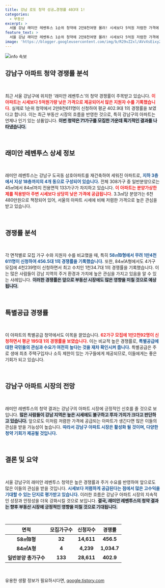 ```yaml
---
title: 강남 로또 청약 성공…경쟁률 403대 1!
categories:
  - 부동산
excerpt: >
  서울 강남 래미안 레벤투스 1순위 청약에 2만8천여명 몰려! 시세보다 5억원 저렴한 가격에 평균 402.9대 1의 경쟁률을 기록하며 뜨거운 관심을 끌고 있다. 당신도 이 기회를 놓칠 수 없다!
feature_text: >
  서울 강남 래미안 레벤투스 1순위 청약에 2만8천여명 몰려! 시세보다 5억원 저렴한 가격에 평균 402.9대 1의 경쟁률을 기록하며 뜨거운 관심을 끌고 있다. 당신도 이 기회를 놓칠 수 없다!
image: 'https://blogger.googleusercontent.com/img/b/R29vZ2xl/AVvXsEixyZcFfHzMRdzZMjFBmAUKJYCLCGyLL1o632UiGVXcaFdKo_bkvkuCioo0uUKlGfBVcT3P84aROyZIXSBEx3Aw5nCQ3pTgDom1WDC4m8eifvWiAmWEEVb4x6G_l8C0QH225ldMjyaFvpxGEBGNO37VmDTDMHGhJPq73UglMfDca1-0aw/s1600/blogspot.png'
---
```


<p><img src="https://blogger.googleusercontent.com/img/b/R29vZ2xl/AVvXsEixyZcFfHzMRdzZMjFBmAUKJYCLCGyLL1o632UiGVXcaFdKo_bkvkuCioo0uUKlGfBVcT3P84aROyZIXSBEx3Aw5nCQ3pTgDom1WDC4m8eifvWiAmWEEVb4x6G_l8C0QH225ldMjyaFvpxGEBGNO37VmDTDMHGhJPq73UglMfDca1-0aw/s1600/blogspot.png" alt="info 속보" /></p>

<h2 data-ke-size="size26">강남구 아파트 청약 경쟁률 분석</h2>

<p data-ke-size="size16">&nbsp;</p>

<p>최근 서울 강남구에 위치한 '래미안 레벤투스'의 청약 경쟁률이 주목받고 있습니다. <b><span style="color: #ee2323;">이 아파트는 시세보다 5억원가량 낮은 가격으로 제공되어서 많은 지원자 수를 기록했습니다.</span></b> 실제로 1순위 청약에서 2만8천611명이 신청하여 평균 402.9대 1의 경쟁률을 보였다고 합니다. 이는 최근 부동산 시장의 흐름을 반영한 것으로, 특히 강남구의 아파트는 언제나 인기 있는 상품입니다. <b><span style="background-color: #21538527;">이번 청약은 71가구를 모집한 가운데 획기적인 결과를 나타냈습니다.</span></b> </p>

<p data-ke-size="size16">&nbsp;</p>

<h2 data-ke-size="size26">래미안 레벤투스 상세 정보</h2>

<p data-ke-size="size16">&nbsp;</p>

<p>래미안 레벤투스는 강남구 도곡동 삼호아파트를 재건축하여 세워진 아파트로, <b><span style="color: #1a5490;">지하 3층에서 지상 18층까지의 4개 동으로 구성되어 있습니다.</span></b> 전체 308가구 중 일반분양으로는 45㎡에서 84㎡까지 전용면적 133가구가 차지하고 있습니다. <b><span style="color: #ee2323;">이 아파트는 분양가상한제를 적용받아 주변 시세보다 상당히 낮은 가격에 공급됩니다.</span></b> 3.3㎡당 분양가는 6천480만원으로 책정되어 있어, 서울의 아파트 시세에 비해 저렴한 가격으로 높은 관심을 받고 있습니다.</p>

<p data-ke-size="size16">&nbsp;</p>

<h2 data-ke-size="size26">경쟁률 분석</h2>

<p data-ke-size="size16">&nbsp;</p>

<p>각 면적별로 모집 가구 수와 지원자 수를 비교했을 때, 특히 <b><span style="color: #1a5490;">58㎡B형에서 무려 1만4천611명이 신청하여 456.5대 1의 경쟁률을 기록했습니다.</span></b> 또한, 84㎡A형에서도 4가구 모집에 4천239명이 신청하면서 최고 수치인 1천34.7대 1의 경쟁률을 기록했습니다. 이는 많은 사람들이 강남 지역의 주거 환경과 가치에 높은 관심을 가지고 있음을 알 수 있는 사례입니다. <b><span style="background-color: #21538527;">이러한 경쟁률은 앞으로 부동산 시장에도 많은 영향을 미칠 것으로 예상됩니다.</span></b> </p>

<p data-ke-size="size16">&nbsp;</p>

<h2 data-ke-size="size26">특별공급 경쟁률</h2>

<p data-ke-size="size16">&nbsp;</p>

<p>이 아파트의 특별공급 청약에서도 이목을 끌었습니다. <b><span style="color: #ee2323;">62가구 모집에 1만2천92명이 신청하면서 평균 195대 1의 경쟁률을 보였습니다.</span></b> 이는 비교적 높은 경쟁률로, <b><span style="color: #1a5490;">특별공급에 대한 국민들의 관심과 수요가 여전히 높다는 것을 재차 확인시켜 줍니다.</span></b> 특별공급은 주로 생애 최초 주택구입자나 소득 제한이 있는 가구들에게 제공되므로, 이들에게는 좋은 기회가 되고 있습니다.</p>

<p data-ke-size="size16">&nbsp;</p>

<h2 data-ke-size="size26">강남구 아파트 시장의 전망</h2>

<p data-ke-size="size16">&nbsp;</p>

<p>래미안 레벤투스의 청약 결과는 강남구의 아파트 시장에 긍정적인 신호를 줄 것으로 보입니다. <b><span style="background-color: #21538527;">많은 사람들이 강남 지역은 높은 시세에도 불구하고 투자 가치가 크다고 판단하고 있습니다.</span></b> 앞으로도 이처럼 저렴한 가격에 공급되는 아파트가 생긴다면 많은 이들의 관심을 받을 가능성이 높습니다. <b><span style="color: #1a5490;">따라서 강남구 아파트 시장은 활성화 될 것이며, 다양한 청약 기회가 제공될 것입니다.</span></b> </p>

<p data-ke-size="size16">&nbsp;</p>

<h2 data-ke-size="size26">결론 및 요약</h2>

<p data-ke-size="size16">&nbsp;</p>

<p>서울 강남구의 래미안 레벤투스 청약은 높은 경쟁률과 주거 수요를 반영하여 앞으로도 많은 이들의 관심을 받을 것입니다. <b><span style="color: #1a5490;">시세보다 저렴하게 공급된다는 점에서 많은 고수익을 기대할 수 있는 단지로 평가받고 있습니다.</span></b> 이러한 흐름은 강남구 아파트 시장의 지속적인 성장과 안정성을 더욱 강화시킬 것으로 보입니다. <b><span style="background-color: #21538527;">결국, 래미안 레벤투스의 청약 결과는 향후 부동산 시장에 긍정적인 영향을 미칠 것으로 기대됩니다.</span></b> </p>

<p data-ke-size="size16">&nbsp;</p>

<table>
    <thead>
        <tr>
            <th style="text-align: center;">면적</th>
            <th style="text-align: center;">모집가구수</th>
            <th style="text-align: center;">신청자수</th>
            <th style="text-align: center;">경쟁률</th>
        </tr>
    </thead>
    <tbody>
        <tr>
            <td style="text-align: center; height: 17px;"><b>58㎡B형</b></td>
            <td style="text-align: center; height: 17px;"><b>32</b></td>
            <td style="text-align: center; height: 17px;"><b>14,611</b></td>
            <td style="text-align: center; height: 17px;"><b>456.5</b></td>
        </tr>
        <tr>
            <td style="text-align: center; height: 17px;"><b>84㎡A형</b></td>
            <td style="text-align: center; height: 17px;"><b>4</b></td>
            <td style="text-align: center; height: 17px;"><b>4,239</b></td>
            <td style="text-align: center; height: 17px;"><b>1,034.7</b></td>
        </tr>
        <tr>
            <td style="text-align: center; height: 17px;"><b>일반분양 총가구수</b></td>
            <td style="text-align: center; height: 17px;"><b>133</b></td>
            <td style="text-align: center; height: 17px;"><b>28,611</b></td>
            <td style="text-align: center; height: 17px;"><b>402.9</b></td>
        </tr>
    </tbody>
</table>

<p data-ke-size="size16">&nbsp;</p>
유용한 생활 정보가 필요하시다면, <a href="https://qoogle.tistory.com" rel="dofollow">qoogle.tistory.com</a>


